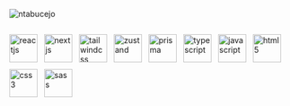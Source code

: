 <p align="left">
  <img
    src="https://komarev.com/ghpvc/?username=ntabucejo&label=Profile%20views&color=0e50b6&style=flat"
    alt="ntabucejo"
  />
</p>
<p align="left" style="display: inline-flex; flex-wrap: wrap; gap: 12px;">
  <img
    align="center"
    src="https://raw.githubusercontent.com/ntabucejo/ntabucejo/e766e8cfd9d2203dd71382404336ebf16d422cd2/assets/icons/reactjs-icon.svg"
    alt="reactjs"
    height="50"
    width="50"
  />
  <img
    align="center"
    src="https://raw.githubusercontent.com/ntabucejo/ntabucejo/e766e8cfd9d2203dd71382404336ebf16d422cd2/assets/icons/nextjs-icon.svg"
    alt="nextjs"
    height="50"
    width="50"
  />
  <img
    align="center"
    src="https://raw.githubusercontent.com/ntabucejo/ntabucejo/e766e8cfd9d2203dd71382404336ebf16d422cd2/assets/icons/tailwindcss-icon.svg"
    alt="tailwindcss"
    height="50"
    width="50"
  />
  <img
    align="center"
    src="https://raw.githubusercontent.com/ntabucejo/ntabucejo/e766e8cfd9d2203dd71382404336ebf16d422cd2/assets/icons/zustand-icon.svg"
    alt="zustand"
    height="50"
    width="50"
  />
  <img
    align="center"
    src="https://raw.githubusercontent.com/ntabucejo/ntabucejo/e766e8cfd9d2203dd71382404336ebf16d422cd2/assets/icons/prisma-icon.svg"
    alt="prisma"
    height="50"
    width="50"
  />
  <img
    align="center"
    src="https://raw.githubusercontent.com/ntabucejo/ntabucejo/e766e8cfd9d2203dd71382404336ebf16d422cd2/assets/icons/typescript-icon.svg"
    alt="typescript"
    height="50"
    width="50"
  />
  <img
    align="center"
    src="https://raw.githubusercontent.com/ntabucejo/ntabucejo/e766e8cfd9d2203dd71382404336ebf16d422cd2/assets/icons/javascript-icon.svg"
    alt="javascript"
    height="50"
    width="50"
  />
  <img
    align="center"
    src="https://raw.githubusercontent.com/ntabucejo/ntabucejo/e766e8cfd9d2203dd71382404336ebf16d422cd2/assets/icons/html5-icon.svg"
    alt="html5"
    height="50"
    width="50"
  />
  <img
    align="center"
    src="https://raw.githubusercontent.com/ntabucejo/ntabucejo/e766e8cfd9d2203dd71382404336ebf16d422cd2/assets/icons/css3-icon.svg"
    alt="css3"
    height="50"
    width="50"
  />
  <img
    align="center"
    src="https://raw.githubusercontent.com/ntabucejo/ntabucejo/e766e8cfd9d2203dd71382404336ebf16d422cd2/assets/icons/sass-icon.svg"
    alt="sass"
    height="50"
    width="50"
  />
</p>

